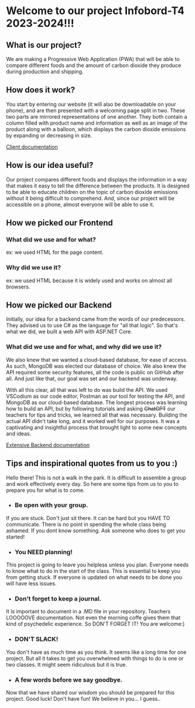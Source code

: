 # Welcome to our project Infobord-T4 2023-2024!!!

## What is our project?
We are making a Progressive Web Application (PWA) that will be able to compare different foods and the amount of carbon dioxide they produce during production and shipping.

## How does it work?
You start by entering our website (it will also be downloadable on your phone), and are then presented with a welcoming page split in two. These two parts are mirrored representations of one another. They both contain a column filled with product name and information as well as an image of the product along with a balloon, which displays the carbon dioxide emissions by expanding or decreasing in size.

[Client documentation](client/README.md)

## How is our idea useful?
Our project compares different foods and displays the information in a way that makes it easy to tell the difference between the products. It is designed to be able to educate children on the topic of carbon dioxide emissions without it being difficult to comprehend. And, since our project will be accessible on a phone, almost everyone will be able to use it.

## How we picked our Frontend
### What did we use and for what?
ex: we used HTML for the page content.
### Why did we use it?
ex: we used HTML because it is widely used and works on almost all browsers.

## How we picked our Backend
Initially, our idea for a backend came from the words of our predecessors. They advised us to use C# as the language for "all that logic". So that's what we did, we built a web API with ASP.NET Core. 

### What did we use and for what, and why did we use it?
We also knew that we wanted a cloud-based database, for ease of access. As such, MongoDB was elected our database of choice. We also knew the API required some security features, all the code is public on GitHub after all. And just like that, our goal was set and our backend was underway.

With all this clear, all that was left to do was build the API. We used VSCodium as our code editor, Postman as our tool for testing the API, and MongoDB as our cloud-based database. The longest process was learning how to build an API, but by following tutorials and asking ~~ChatGPT~~ our teachers for tips and tricks, we learned all that was necessary. Building the actual API didn't take long, and it worked well for our purposes. It was a captivating and insightful process that brought light to some new concepts and ideas.

[Extensive Backend documentation](Server_C%23/README.md)

## Tips and inspirational quotes from us to you :) 
Hello there! This is not a walk in the park. It is difficult to assemble a group and work effectively every day. So here are some tips from us to you to prepare you for what is to come.
* ### Be open with your group.
If you are stuck. Don't just sit there. It can be hard but you HAVE TO communicate. There is no point in spending the whole class being ashamed. If you dont know something. Ask someone who does to get you started!
* ### You NEED planning!
This project is going to leave you helpless unless you plan. Everyone needs to know what to do in the start of the class.
This is essential to keep you from getting stuck. If everyone is updated on what needs to be done you will have less issues.
* ### Don't forget to keep a journal.
It is important to document in a .MD file in your repository. Teachers LOOOOOVE documentation. Not even the morning coffe gives them that kind of psychedelic experience. So DON'T FORGET IT! You are welcome:) 
* ### DON'T SLACK!
You don't have as much time as you think. It seems like a long time for one project. But all it takes to get you overwhelmed with things to do is one or two classes. It might seem ridiculous but it is true. 
* ### A few words before we say goodbye.
Now that we have shared our wisdom you should be prepared for this project. Good luck! Don't have fun! We believe in you... I guess..
